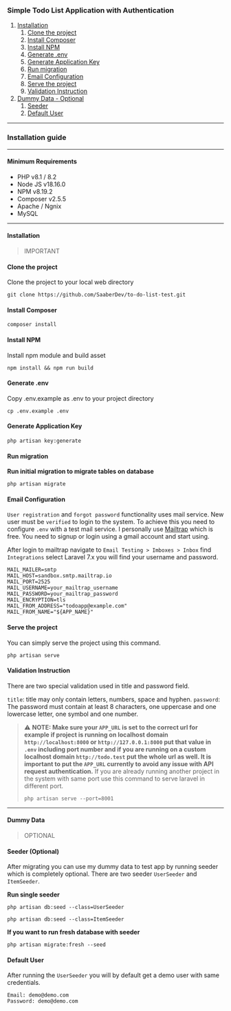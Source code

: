 ### Simple Todo List Application with Authentication

1. [Installation](https://github.com/SaaberDev/to-do-list-test#installation)
   1. [Clone the project](https://github.com/SaaberDev/to-do-list-test#clone-the-project)
   2. [Install Composer](https://github.com/SaaberDev/to-do-list-test#install-composer)
   3. [Install NPM](https://github.com/SaaberDev/to-do-list-test#install-npm)
   4. [Generate .env](https://github.com/SaaberDev/to-do-list-test#generate-env)
   5. [Generate Application Key](https://github.com/SaaberDev/to-do-list-test#generate-application-key)
   6. [Run migration](https://github.com/SaaberDev/to-do-list-test#run-migration)
   7. [Email Configuration](https://github.com/SaaberDev/to-do-list-test#email-configuration)
   8. [Serve the project](https://github.com/SaaberDev/to-do-list-test#serve-the-project)
   9. [Validation Instruction](https://github.com/SaaberDev/to-do-list-test#validation-instruction)
2. [Dummy Data - Optional](https://github.com/SaaberDev/to-do-list-test#dummy-data)
   1. [Seeder](https://github.com/SaaberDev/to-do-list-test#seeder-optional)
   2. [Default User](https://github.com/SaaberDev/to-do-list-test#default-user)

---

### Installation guide

---

#### Minimum Requirements

* PHP v8.1 / 8.2
* Node JS v18.16.0
* NPM v8.19.2
* Composer v2.5.5
* Apache / Ngnix
* MySQL

---

#### Installation

> IMPORTANT

#### Clone the project

Clone the project to your local web directory

```
git clone https://github.com/SaaberDev/to-do-list-test.git
```

#### Install Composer

```
composer install
```

#### Install NPM

Install npm module and build asset

```
npm install && npm run build
```

#### Generate .env

Copy .env.example as .env to your project directory

```
cp .env.example .env
```

#### Generate Application Key
```
php artisan key:generate
```

#### Run migration

**Run initial migration to migrate tables on database**
```
php artisan migrate
```

#### Email Configuration

`User registration` and `forgot password` functionality uses mail service. New user must be `verified` to login to the system. To achieve this you need to configure `.env` with a test mail service. I personally use [Mailtrap](https://mailtrap.io/) which is free. You need to signup or login using a gmail account and start using.

After login to mailtrap navigate to `Email Testing > Imboxes > Inbox` find `Integrations` select Laravel 7.x you will find your username and password.

```
MAIL_MAILER=smtp
MAIL_HOST=sandbox.smtp.mailtrap.io
MAIL_PORT=2525
MAIL_USERNAME=your_mailtrap_username
MAIL_PASSWORD=your_mailtrap_password
MAIL_ENCRYPTION=tls
MAIL_FROM_ADDRESS="todoapp@example.com"
MAIL_FROM_NAME="${APP_NAME}"
```

#### Serve the project

You can simply serve the project using this command.

```
php artisan serve
```

#### Validation Instruction

There are two special validation used in title and password field.

`title`: title may only contain letters, numbers, space and hyphen.
`password`: The password must contain at least 8 characters, one uppercase and one lowercase letter, one symbol and one number.

> ⚠️ **NOTE: Make sure your `APP_URL` is set to the correct url for example if project is running on localhost domain `http://localhost:8000` or `http://127.0.0.1:8000` put that value in `.env` including port number and if you are running on a custom localhost domain `http://todo.test` put the whole url as well. It is important to put the `APP_URL` currently to avoid any issue with API request authentication.**
> If you are already running another project in the system with same port use this command to serve laravel in different port.
> 
>  ```
> php artisan serve --port=8001
> ```

---

#### Dummy Data

> OPTIONAL

#### Seeder (Optional)
After migrating you can use my dummy data to test app by running seeder which is completely optional. There are two seeder `UserSeeder` and `ItemSeeder`.

**Run single seeder**
```
php artisan db:seed --class=UserSeeder
```

```
php artisan db:seed --class=ItemSeeder
```

**If you want to run fresh database with seeder**

```
php artisan migrate:fresh --seed
```

#### Default User

After running the `UserSeeder` you will by default get a demo user with same credentials.

```
Email: demo@demo.com
Password: demo@demo.com
```
